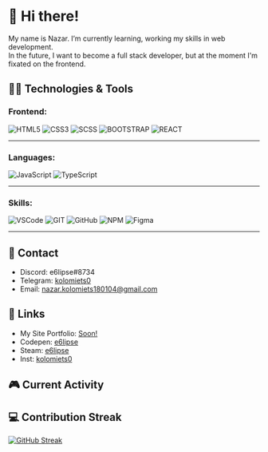 # 👋 Hi there!

My name is Nazar. I’m currently learning, working my skills in web development. <br>
In the future, I want to become a full stack developer, but at the moment I'm fixated on the frontend.

## :man_technologist: Technologies & Tools
### Frontend: <br>

![HTML5](https://img.shields.io/badge/-HTML-161616?style=for-the-badge&logo=html5)
![CSS3](https://img.shields.io/badge/-CSS-161616?style=for-the-badge&logo=css3&logoColor=007fff)
![SCSS](https://img.shields.io/badge/-SCSS-161616?style=for-the-badge&logo=SASS)
![BOOTSTRAP](https://img.shields.io/badge/-BOOTSTRAP-161616?style=for-the-badge&logo=BOOTSTRAP)
![REACT](https://img.shields.io/badge/-REACT-161616?style=for-the-badge&logo=REACT)
___
### Languages: <br>

![JavaScript](https://img.shields.io/badge/-JavaScript-161616?style=for-the-badge&logo=JavaScript)
![TypeScript](https://img.shields.io/badge/-TypeScript-161616?style=for-the-badge&logo=TypeScript)
___
### Skills: <br>

![VSCode](https://img.shields.io/badge/-VS&nbsp;Code-161616?style=for-the-badge&logo=VSCode)
![GIT](https://img.shields.io/badge/-GIT-161616?style=for-the-badge&logo=GIT)
![GitHub](https://img.shields.io/badge/-GitHub-161616?style=for-the-badge&logo=GitHub)
![NPM](https://img.shields.io/badge/-NPM-161616?style=for-the-badge&logo=NPM)
![Figma](https://img.shields.io/badge/-Figma-161616?style=for-the-badge&logo=Figma)
___

## 🤝 Contact

* Discord: e6lipse#8734 <br>
* Telegram: <a href='https://t.me/kolomiets0'>kolomiets0</a> <br>
* Email: nazar.kolomiets180104@gmail.com <br>

## 🔗 Links

* My Site Portfolio: <a href="">Soon!</a>
* Codepen: <a href='https://codepen.io/e6lipse'>e6lipse</a>
* Steam: <a href='https://steamcommunity.com/profiles/76561198314421690/'>e6lipse</a>
* Inst: <a href='https://www.instagram.com/kolomiets0/'>kolomiets0</a>

## 🎮 Current Activity



## 💻 Contribution Streak

[![GitHub Streak](http://github-readme-streak-stats.herokuapp.com?user=e6lipse&theme=synthwave&hide_border=true&date_format=M%20j%5B%2C%20Y%5D&ring=5E366A&fire=FED337&currStreakNum=FED337&currStreakLabel=FED337&sideNums=5E366A&sideLabels=FED337&dates=FFFFFF&background=282A36)](https://git.io/streak-stats)

